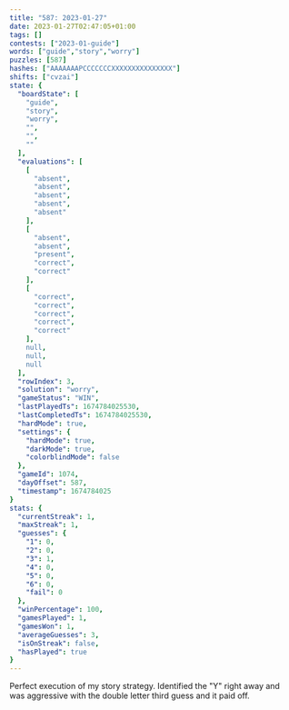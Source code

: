 ```yaml
---
title: "587: 2023-01-27"
date: 2023-01-27T02:47:05+01:00
tags: []
contests: ["2023-01-guide"]
words: ["guide","story","worry"]
puzzles: [587]
hashes: ["AAAAAAAPCCCCCCCXXXXXXXXXXXXXXX"]
shifts: ["cvzai"]
state: {
  "boardState": [
    "guide",
    "story",
    "worry",
    "",
    "",
    ""
  ],
  "evaluations": [
    [
      "absent",
      "absent",
      "absent",
      "absent",
      "absent"
    ],
    [
      "absent",
      "absent",
      "present",
      "correct",
      "correct"
    ],
    [
      "correct",
      "correct",
      "correct",
      "correct",
      "correct"
    ],
    null,
    null,
    null
  ],
  "rowIndex": 3,
  "solution": "worry",
  "gameStatus": "WIN",
  "lastPlayedTs": 1674784025530,
  "lastCompletedTs": 1674784025530,
  "hardMode": true,
  "settings": {
    "hardMode": true,
    "darkMode": true,
    "colorblindMode": false
  },
  "gameId": 1074,
  "dayOffset": 587,
  "timestamp": 1674784025
}
stats: {
  "currentStreak": 1,
  "maxStreak": 1,
  "guesses": {
    "1": 0,
    "2": 0,
    "3": 1,
    "4": 0,
    "5": 0,
    "6": 0,
    "fail": 0
  },
  "winPercentage": 100,
  "gamesPlayed": 1,
  "gamesWon": 1,
  "averageGuesses": 3,
  "isOnStreak": false,
  "hasPlayed": true
}
---
```

<!-- more -->
Perfect execution of my story strategy. Identified the "Y" right away and was aggressive with the double letter third guess and it paid off. 

